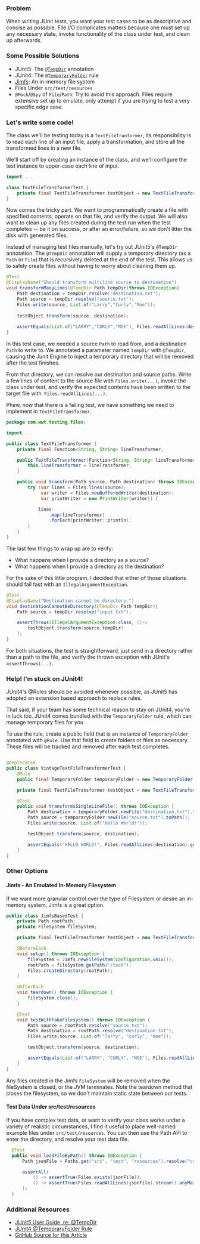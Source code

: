 ### Problem

When writing JUnit tests, you want your test cases to be as descriptive and concise as possible. File I/O complicates
matters because one must set up any necessary state, invoke functionality of the class under test, and clean up
afterwards.

### Some Possible Solutions

- JUnit5:
  The [`@TempDir`](https://junit.org/junit5/docs/current/user-guide/#writing-tests-built-in-extensions-TempDirectory)
  annotation
- JUnit4: The [`@TemporaryFolder`](https://junit.org/junit4/javadoc/4.13/org/junit/rules/TemporaryFolder.html) rule
- [Jimfs](https://github.com/google/jimfs): An in-memory file system
- Files Under `src/test/resources`  
- `@Mock`/`@Spy` of `File`/`Path`: Try to avoid this approach. Files require extensive set up to emulate, only
  attempt if you are trying to test a very specific edge case.

### Let's write some code!

The class we'll be testing today is a `TextFileTranformer`, its responsibility is to read each line of an input file,
apply a transformation, and store all the transformed lines in a new file.

We'll start off by creating an instance of the class, and we'll configure the test instance to upper-case each line of input.

```java
import ...

class TextFileTransformerTest {
    private final TextFileTransformer testObject = new TextFileTransformer(String::toUpperCase);
}
```

Now comes the tricky part. We want to programmatically create a file with specified contents, operate on that file, and
verify the output. We will also want to clean up any files created during the test run when the test completes -- be it
on success, or after an error/failure, so we don't litter the disk with generated files.

Instead of managing test files manually, let's try out JUnit5's `@TempDir` annotation. The `@TempDir` annotation will
supply a temporary directory (as a `Path` or `File`) that is recursively deleted at the end of the test. This allows us
to safely create files without having to worry about cleaning them up.

```java
@Test
@DisplayName("Should transform multiline source to destination")
void transformManyLines(@TempDir Path tempDir)throws IOException{
    Path destination = tempDir.resolve("destination.txt");
    Path source = tempDir.resolve("source.txt");
    Files.write(source, List.of("Larry","Curly","Moe"));
    
    testObject.transform(source, destination);
    
    assertEquals(List.of("LARRY","CURLY","MOE"), Files.readAllLines(destination));
}
```

In this test case, we needed a source `Path` to read from, and a destination `Path` to write to. We annotated a
parameter named `tempDir` with `@TempDir`, causing the Junit Engine to inject a temporary directory that will be removed
after the test finishes.

From that directory, we can resolve our destination and source paths. Write a few lines of content to the source file
with `Files.write(...)`, invoke the class under test, and verify the expected contents have been written to the target
file with` Files.readAllLines(...)`.

Phew, now that there is a failing test, we have something we need to implement in `TextFileTransformer`.

```java
package com.wwt.testing.files;

import ...

public class TextFileTransformer {
    private final Function<String, String> lineTransformer;

    public TextFileTransformer(Function<String, String> lineTransformer) {
        this.lineTransformer = lineTransformer;
    }

    public void transform(Path source, Path destination) throws IOException {
        try (var lines = Files.lines(source);
             var writer = Files.newBufferedWriter(destination);
             var printWriter = new PrintWriter(writer)) {

            lines
                .map(lineTransformer)
                .forEach(printWriter::println);
        }
    }
}
```

The last few things to wrap up are to verify:

- What happens when I provide a directory as a source?
- What happens when I provide a directory as the destination?

For the sake of this little program, I decided that either of those situations should fail fast with
an `IllegalArgumentException`.

```java
@Test
@DisplayName("Destination cannot be directory.")
void destinationCannotBeDirectory(@TempDir Path tempDir){
    Path source = tempDir.resolve("input.txt");

    assertThrows(IllegalArgumentException.class, ()->
        testObject.transform(source,tempDir)
    );
}
```

For both situations, the test is straightforward, just send in a directory rather than a path to the file, and verify
the thrown exception with JUnit's `assertThrows(...)`.

### Help! I'm stuck on JUnit4!

JUnit4's @Rules should be avoided whenever possible, as JUnit5 has adopted an extension based approach to replace rules.

That said, if your team has some technical reason to stay on JUnit4, you're in luck too. JUnit4 comes bundled with
the `TemporaryFolder` rule, which can manage temporary files for you

To use the rule, create a public field that is an instance of `TemporaryFolder`, annotated with `@Rule`. Use that field
to create folders or files as necessary. These files will be tracked and removed after each test completes.

```java

@Deprecated
public class VintageTextFileTransformerTest {
    @Rule
    public final TemporaryFolder temporaryFolder = new TemporaryFolder();

    private final TextFileTransformer testObject = new TextFileTransformer(String::toUpperCase);

    @Test
    public void transformsSingleLineFile() throws IOException {
        Path destination = temporaryFolder.newFile("destination.txt").toPath();
        Path source = temporaryFolder.newFile("source.txt").toPath();
        Files.write(source, List.of("Hello World!"));

        testObject.transform(source, destination);

        assertEquals("HELLO WORLD!", Files.readAllLines(destination).get(0));
    }
}
```

### Other Options

#### Jimfs - An Emulated In-Memory Filesystem

If we want more granular control over the type of Filesystem or desire an in-memory system, Jimfs is a great option.

```java
public class JimfsBasedTest {
    private Path rootPath;
    private FileSystem fileSystem;

    private final TextFileTransformer testObject = new TextFileTransformer(String::toUpperCase);

    @BeforeEach
    void setup() throws IOException {
        fileSystem = Jimfs.newFileSystem(Configuration.unix());
        rootPath = fileSystem.getPath("/test");
        Files.createDirectory(rootPath);
    }

    @AfterEach
    void teardown() throws IOException {
        fileSystem.close();
    }

    @Test
    void testWithFakeFilesystem() throws IOException {
        Path source = rootPath.resolve("source.txt");
        Path destination = rootPath.resolve("destination.txt");
        Files.write(source, List.of("larry", "curly", "moe"));

        testObject.transform(source, destination);

        assertEquals(List.of("LARRY", "CURLY", "MOE"), Files.readAllLines(destination));
    }
}
```

Any files created in the Jimfs `FileSystem` will be removed when the fileSystem is closed, or the JVM terminates. Note
the teardown method that closes the filesystem, so we don't maintain static state between our tests.

#### Test Data Under src/test/resources

If you have complex test data, or want to verify your class works under a variety of realistic circumstances, I find it
useful to place well-named example files under `src/test/resources`. You can then use the Path API to enter the directory,
and resolve your test data file.

```java
  @Test
  public void loadFileByPath() throws IOException {
      Path jsonFile = Paths.get("src", "test", "resources").resolve("canned-data.json");

      assertAll(
          () -> assertTrue(Files.exists(jsonFile)),
          () -> assertTrue(Files.readAllLines(jsonFile).stream().anyMatch(line -> line.contains("Bobby")))
      );
  }
```

### Additional Resources
- [JUnit5 User Guide, re: @TempDir](https://junit.org/junit5/docs/current/user-guide/#writing-tests-built-in-extensions-TempDirectory)
- [JUnit4 @TemporaryFolder Rule](https://junit.org/junit4/javadoc/4.13/org/junit/rules/TemporaryFolder.html)
- [GitHub Source for this Article](https://github.com/wwt/testing-file-io-junit)
